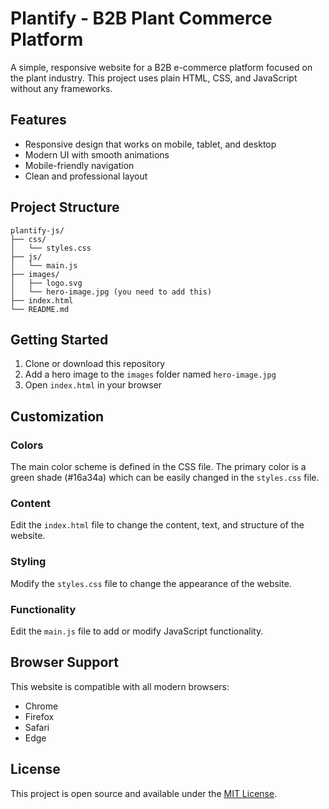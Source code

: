 # Plantify - B2B Plant Commerce Platform

A simple, responsive website for a B2B e-commerce platform focused on the plant industry. This project uses plain HTML, CSS, and JavaScript without any frameworks.

## Features

- Responsive design that works on mobile, tablet, and desktop
- Modern UI with smooth animations
- Mobile-friendly navigation
- Clean and professional layout

## Project Structure

```
plantify-js/
├── css/
│   └── styles.css
├── js/
│   └── main.js
├── images/
│   ├── logo.svg
│   └── hero-image.jpg (you need to add this)
├── index.html
└── README.md
```

## Getting Started

1. Clone or download this repository
2. Add a hero image to the `images` folder named `hero-image.jpg`
3. Open `index.html` in your browser

## Customization

### Colors

The main color scheme is defined in the CSS file. The primary color is a green shade (#16a34a) which can be easily changed in the `styles.css` file.

### Content

Edit the `index.html` file to change the content, text, and structure of the website.

### Styling

Modify the `styles.css` file to change the appearance of the website.

### Functionality

Edit the `main.js` file to add or modify JavaScript functionality.

## Browser Support

This website is compatible with all modern browsers:

- Chrome
- Firefox
- Safari
- Edge

## License

This project is open source and available under the [MIT License](LICENSE). 